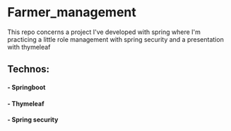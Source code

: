 # Farmer_management
This repo concerns a project I've developed with spring where I'm practicing a little role management with spring security and a presentation with thymeleaf

## Technos:
#### - Springboot
#### - Thymeleaf
#### - Spring security

